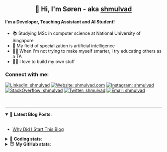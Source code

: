 <h2 align="center">
	👋 Hi, I'm Søren - aka <a href="https://shmulvad.com">shmulvad</a>
</h2>

#### I'm a Developer, Teaching Assistant and AI Student!
- 📚 Studying MSc in computer science at National University of Singapore
- 🧠 My field of specialization is artificial intelligence
- 👨‍🏫 When I'm not trying to make myself smarter, I try educating others as a TA
- 👨‍💻 I love to build my own stuff

### Connect with me:

[![Linkedin: shmulvad](https://img.shields.io/badge/shmulvad-blue?style=flat&logo=Linkedin&logoColor=white)][linkedin]
[![Website: shmulvad.com](https://img.shields.io/badge/shmulvad.com-47CCCC?&style=flat&logo=Google-Chrome&logoColor=white)][website]
[![Instagram: shmulvad](https://img.shields.io/badge/-@shmulvad-purple?style=flat&logo=Instagram&logoColor=white)][instagram]
[![StackOverflow: shmulvad](https://img.shields.io/badge/shmulvad-FE7A16?style=flat&logo=stack-overflow&logoColor=white)][stackOverflow]
[![Twitter: shmulvad](https://img.shields.io/badge/@shmulvad-1ca0f1?style=flat&logo=twitter&logoColor=white)][twitter]
[![Email: shmulvad](https://img.shields.io/badge/shmulvad-D14836?style=flat&logo=gmail&logoColor=white)][mail]

<br />

---

<details open>
 <summary>📕 <b>Latest Blog Posts</b>: </summary>

<br>

<!-- BLOG-POST-LIST:START -->
- [Why Did I Start This Blog](https://shmulvad.com/blog/why-did-start-this-blog)
<!-- BLOG-POST-LIST:END -->

</details>

<!-- --- -->

<details>
 <summary>🤖 <b>Coding stats</b>: </summary>

<br>

<!--START_SECTION:waka-->
**I'm a Night 🦉** 

```text
🌞 Morning    82 commits     ██░░░░░░░░░░░░░░░░░░░░░░░   8.86% 
🌆 Daytime    337 commits    █████████░░░░░░░░░░░░░░░░   36.39% 
🌃 Evening    321 commits    ████████░░░░░░░░░░░░░░░░░   34.67% 
🌙 Night      186 commits    █████░░░░░░░░░░░░░░░░░░░░   20.09%

```


📊 **This Week I Spent My Time On** 

```text
💬 Programming Languages: 
Python                   23 hrs 11 mins      ██████████████████░░░░░░░   72.59% 
Other                    4 hrs 31 mins       ███░░░░░░░░░░░░░░░░░░░░░░   14.14% 
HTML                     2 hrs 47 mins       ██░░░░░░░░░░░░░░░░░░░░░░░   8.72% 
JavaScript               34 mins             ░░░░░░░░░░░░░░░░░░░░░░░░░   1.8% 
Text                     19 mins             ░░░░░░░░░░░░░░░░░░░░░░░░░   1.04%

🔥 Editors: 
VS Code                  27 hrs 26 mins      █████████████████████░░░░   85.89% 
Zsh                      3 hrs 48 mins       ███░░░░░░░░░░░░░░░░░░░░░░   11.91% 
Sublime Text             42 mins             ░░░░░░░░░░░░░░░░░░░░░░░░░   2.2%

🐱‍💻 Projects: 
overvaagning-sender      18 hrs 57 mins      ██████████████░░░░░░░░░░░   59.32% 
overvaagning             8 hrs 48 mins       ███████░░░░░░░░░░░░░░░░░░   27.57% 
faktanet                 2 hrs 24 mins       ██░░░░░░░░░░░░░░░░░░░░░░░   7.51% 
overvaagning-admin       36 mins             ░░░░░░░░░░░░░░░░░░░░░░░░░   1.9% 
court-cases-scraper      32 mins             ░░░░░░░░░░░░░░░░░░░░░░░░░   1.69%

```


 Last Updated on 06/08/2021
<!--END_SECTION:waka-->

</details>

<!-- --- -->

<details>
 <summary>😇 <b>My GitHub stats</b>: </summary>

<br>

<img align="left" alt="shmulvad's Github Stats" src="https://github-readme-stats.vercel.app/api?username=shmulvad&show_icons=true&hide_border=true" />

</details>



[website]: https://shmulvad.com
[twitter]: https://twitter.com/shmulvad
[linkedin]: https://linkedin.com/in/shmulvad
[instagram]: https://instagram.com/shmulvad
[stackOverflow]: https://stackoverflow.com/users/9248793/shmulvad
[mail]: mailto:shmulvad@gmail.com
[github]: https://github.com/shmulvad
